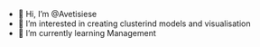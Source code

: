 - 👋 Hi, I’m @Avetisiese
- 👀 I’m interested in creating clusterind models and visualisation
- 🌱 I’m currently learning Management 


<!---
Avetisiese/Avetisiese is a ✨ special ✨ repository because its `README.md` (this file) appears on your GitHub profile.
You can click the Preview link to take a look at your changes.
--->

